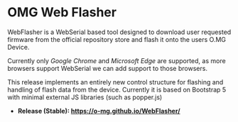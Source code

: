 # OMG Web Flasher

WebFlasher is a WebSerial based tool designed to download user requested firmware from the official repository store and flash it onto the users O.MG Device. 

Currently only *Google Chrome* and *Microsoft Edge* are supported, as more browsers support WebSerial we can add support to those browsers.


This release implements an entirely new control structure for flashing and handling of flash data from the device. Currently it is based on Bootstrap 5 with minimal external JS libraries (such as popper.js)



 - **Release (Stable): https://o-mg.github.io/WebFlasher/**
